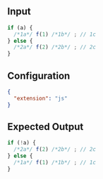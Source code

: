 
## Input
```javascript input
if (a) {
  /*1a*/ f(1) /*1b*/ ; // 1c
} else {
  /*2a*/ f(2) /*2b*/ ; // 2c
}
```

## Configuration
```json configuration
{
  "extension": "js"
}
```

## Expected Output
```javascript expected output
if (!a) {
  /*2a*/ f(2) /*2b*/ ; // 2c
} else {
  /*1a*/ f(1) /*1b*/ ; // 1c
}
```
